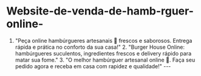 # Website-de-venda-de-hamb-rguer-online-
 1. "Peça online hambúrgueres artesanais 🍔 frescos e saborosos. Entrega rápida e prática no conforto da sua casa!"  2. "Burger House Online: hambúrgueres suculentos, ingredientes frescos e delivery rápido para matar sua fome."  3. "O melhor hambúrguer artesanal online 🍔. Faça seu pedido agora e receba em casa com rapidez e qualidade!" --- 
